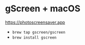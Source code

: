 # gScreen + macOS

https://photoscreensaver.app

- `brew tap gscreen/gscreen`
- `brew install gscreen`
